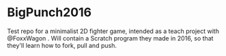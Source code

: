 # BigPunch2016
Test repo for a minimalist 2D fighter game, intended as a teach project with @FoxxWagon .
Will contain a Scratch program they made in 2016, so that they'll learn how to fork, pull and push.
